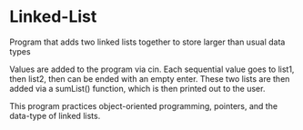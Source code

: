 # Linked-List
Program that adds two linked lists together to store larger than usual data types 

Values are added to the program via cin. Each sequential value goes to list1, then list2, then can be ended with an empty enter. These two lists are then added via a sumList() function, which is then printed out to the user.  

This program practices object-oriented programming, pointers, and the data-type of linked lists. 
